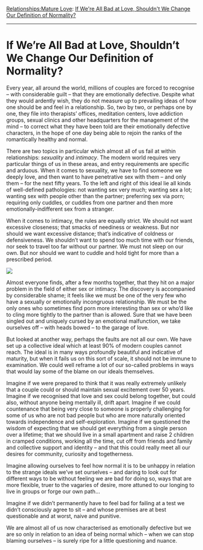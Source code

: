 [Relationships:](https://www.theschooloflife.com/thebookoflife/category/relationships/)[Mature Love](https://www.theschooloflife.com/thebookoflife/category/relationships/mature-love/): [If We're All Bad at Love, Shouldn't We Change Our Definition of Normality?](https://www.theschooloflife.com/thebookoflife/if-were-all-mad-shouldnt-we-change-our-definition-of-sanity/)

* * *

# If We’re All Bad at Love, Shouldn’t We Change Our Definition of Normality?

Every year, all around the world, millions of couples are forced to recognise – with considerable guilt – that they are emotionally defective. Despite what they would ardently wish, they do not measure up to prevailing ideas of how one should be and feel in a relationship. So, two by two, or perhaps one by one, they file into therapists’ offices, meditation centers, love addiction groups, sexual clinics and other headquarters for the management of the mind – to correct what they have been told are their emotionally defective characters, in the hope of one day being able to rejoin the ranks of the romantically healthy and normal.

There are two topics in particular which almost all of us fail at within relationships: _sexuality_ and _intimacy_. The modern world requires very particular things of us in these areas, and entry requirements are specific and arduous. When it comes to sexuality, we have to find someone we deeply love, and then want to have penetrative sex with them – and only them – for the next fifty years. To the left and right of this ideal lie all kinds of well-defined pathologies: not wanting sex very much; wanting sex a lot; wanting sex with people other than the partner; preferring sex via porn; requiring only cuddles, or cuddles from one partner and then more emotionally-indifferent sex from a stranger.

When it comes to intimacy, the rules are equally strict. We should not want excessive closeness; that smacks of neediness or weakness. But nor should we want excessive distance; that’s indicative of coldness or defensiveness. We shouldn’t want to spend too much time with our friends, nor seek to travel too far without our partner. We must not sleep on our own. But nor should we want to cuddle and hold tight for more than a prescribed period.

![](https://www.theschooloflife.com/thebookoflife/wp-content/uploads/2018/05/George_Elgar_Hicks_-_The_Return_Home.jpg)

Almost everyone finds, after a few months together, that they hit on a major problem in the field of either sex or intimacy. The discovery is accompanied by considerable shame; it feels like we must be one of the very few who have a sexually or emotionally incongruous relationship. We must be the only ones who sometimes find porn more interesting than sex or who’d like to cling more tightly to the partner than is allowed. Sure that we have been singled out and uniquely cursed by an emotional malfunction, we take ourselves off – with heads bowed – to the garage of love.

But looked at another way, perhaps the faults are not all our own. We have set up a collective ideal which at least 90% of modern couples cannot reach. The ideal is in many ways profoundly beautiful and indicative of maturity, but when it fails us on this sort of scale, it should not be immune to examination. We could well reframe a lot of our so-called problems in ways that would lay some of the blame on our ideals themselves.

Imagine if we were prepared to think that it was really extremely unlikely that a couple could or should maintain sexual excitement over 50 years. Imagine if we recognised that love and sex could belong together, but could also, without anyone being mentally ill, drift apart. Imagine if we could countenance that being very close to someone is properly challenging for some of us who are not bad people but who are more naturally oriented towards independence and self-exploration. Imagine if we questioned the wisdom of expecting that we should get everything from a single person over a lifetime; that we should live in a small apartment and raise 2 children in cramped conditions, working all the time, cut off from friends and family and collective support and identity – and that this could really meet all our desires for community, curiosity and togetherness.

Imagine allowing ourselves to feel how normal it is to be unhappy in relation to the strange ideals we’ve set ourselves – and daring to look out for different ways to be without feeling we are bad for doing so, ways that are more flexible, truer to the vagaries of desire, more attuned to our longing to live in groups or forge our own path…

Imagine if we didn’t permanently have to feel bad for failing at a test we didn’t consciously agree to sit – and whose premises are at best questionable and at worst, naive and punitive.

We are almost all of us now characterised as emotionally defective but we are so only in relation to an idea of being normal which – when we can stop blaming ourselves – is surely ripe for a little questioning and nuance.
